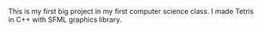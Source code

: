 This is my first big project in my first computer science class. I made Tetris in C++ with SFML graphics library. 
